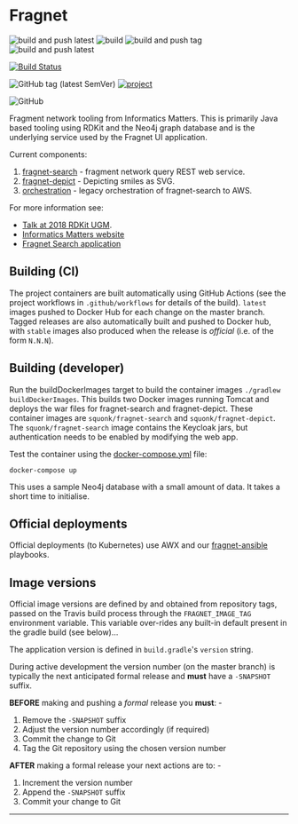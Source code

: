 # Fragnet

![build and push latest](https://github.com/InformaticsMatters/fragnet/workflows/build%20and%20push%20latest/badge.svg)
![build](https://github.com/InformaticsMatters/fragnet/workflows/build/badge.svg)
![build and push tag](https://github.com/InformaticsMatters/fragnet/workflows/build%20and%20push%20tag/badge.svg)
![build and push latest](https://github.com/InformaticsMatters/fragnet/workflows/build%20and%20push%20stable/badge.svg)

[![Build Status](https://travis-ci.com/InformaticsMatters/fragnet.svg?branch=master)](https://travis-ci.com/InformaticsMatters/fragnet)

![GitHub tag (latest SemVer)](https://img.shields.io/github/tag/informaticsmatters/fragnet)
[![project](https://img.shields.io/badge/Clubhouse%20Project-Fragnet%20Search-5000d2)](https://app.clubhouse.io/informaticsmatters/project/161)

![GitHub](https://img.shields.io/github/license/informaticsmatters/fragnet)

Fragment network tooling from Informatics Matters.
This is primarily Java based tooling using RDKit and the Neo4j graph database
and is the underlying service used by the Fragnet UI application.

Current components:

1. [fragnet-search](fragnet-search/) - fragment network query REST web service.
2. [fragnet-depict](fragnet-depict/) - Depicting smiles as SVG.
3. [orchestration](orchestration/) - legacy orchestration of fragnet-search to AWS.

For more information see:

* [Talk at 2018 RDKit UGM](https://github.com/rdkit/UGM_2018/blob/master/Lightning/tim_dudgeon_fragment-network.pdf).
* [Informatics Matters website](https://www.informaticsmatters.com/pages/fragment_network.html)
* [Fragnet Search application](https://fragnet.informaticsmatters.com/)

## Building (CI)
The project containers are built automatically using GitHub Actions
(see the project workflows in `.github/workflows` for details of the build).
`latest` images pushed to Docker Hub for each change on the
master branch. Tagged releases are also automatically built and pushed to
Docker hub, with `stable` images also produced when the release is _official_
(i.e. of the form `N.N.N`).

## Building (developer)
Run the buildDockerImages target  to build the container images `./gradlew buildDockerImages`.
This builds two Docker images running Tomcat and deploys the war files
for fragnet-search and fragnet-depict. These container images are `squonk/fragnet-search` and `squonk/fragnet-depict`.
The `squonk/fragnet-search` image contains the Keycloak jars, but authentication needs to be enabled by modifying the
web app.

Test the container using the [docker-compose.yml](docker-compose.yml)
file:

    docker-compose up

This uses a sample Neo4j database with a small amount of data. It takes a short time to initialise.

## Official deployments
Official deployments (to Kubernetes) use AWX and our [fragnet-ansible]
playbooks.

## Image versions
Official image versions are defined by and obtained from repository tags,
passed on the Travis build process through the `FRAGNET_IMAGE_TAG` environment
variable. This variable over-rides any built-in default present in the
gradle build (see below)...
 
The application version is defined in `build.gradle`'s `version` string.

During active development the version number (on the master branch)
is typically the next anticipated formal release and **must** have a
`-SNAPSHOT` suffix.

**BEFORE** making and pushing a *formal* release you **must**: -
1.  Remove the `-SNAPSHOT` suffix
1.  Adjust the version number accordingly (if required)
1.  Commit the change to Git
1.  Tag the Git repository using the chosen version number

**AFTER** making a formal release your next actions are to: -
1.  Increment the version number
1.  Append the `-SNAPSHOT` suffix
1.  Commit your change to Git

---

[awx server]: https://awx.informaticsmatters.org
[fragnet-ansible]: https://github.com/InformaticsMatters/fragnet-ansible
